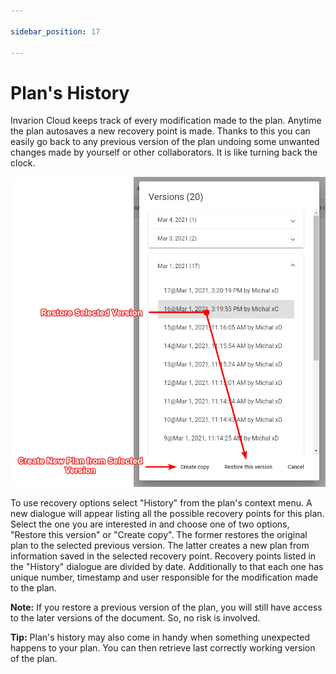 ```yaml
---

sidebar_position: 17

---
```

# Plan's History

Invarion Cloud keeps track of every modification made to the plan. Anytime the plan autosaves a new recovery point is made. Thanks to this you can easily go back to any previous version of the plan undoing some unwanted changes made by yourself or other collaborators. It is like turning back the clock.

![Plan's History](./assets/Plan_History.png)

To use recovery options select "History" from the plan's context menu. A new dialogue will appear listing all the possible recovery points for this plan. Select the one you are interested in and choose one of two options, "Restore this version" or "Create copy". The former restores the original plan to the selected previous version. The latter creates a new plan from information saved in the selected recovery point. Recovery points listed in the "History" dialogue are divided by date. Additionally to that each one has unique number, timestamp and user responsible for the modification made to the plan.

**Note:** If you restore a previous version of the plan, you will still have access to the later versions of the document. So, no risk is involved.

**Tip:** Plan's history may also come in handy when something unexpected happens to your plan. You can then retrieve last correctly working version of the plan.

